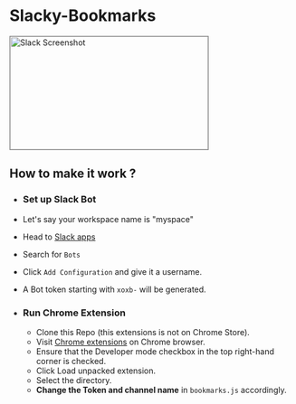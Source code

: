 # Slacky-Bookmarks
<img src="https://github.com/akki777/Slacky-Bookmarks/blob/master/screenshot_slack.png" alt="Slack Screenshot" height="200" width="350" style="border: 1px solid grey"/>

## How to make it work ?
- ### Set up Slack Bot
 - Let's say your workspace name is "myspace"
 - Head to [Slack apps]("https://myspace.slack.com/apps")
 - Search for `Bots`
 - Click `Add Configuration` and give it a username.
 - A Bot token starting with `xoxb-` will be generated.

- ### Run Chrome Extension
  - Clone this Repo (this extensions is not on Chrome Store).
  - Visit [Chrome extensions](https://chrome://extensions) on Chrome browser.
  - Ensure that the Developer mode checkbox in the top right-hand corner is checked.
  - Click Load unpacked extension.
  - Select the directory.
  - __Change the Token and channel name__ in `bookmarks.js` accordingly.
